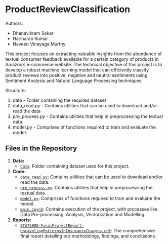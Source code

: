 # ProductReviewClassification

Authors:
* Dhanavikram Sekar
* Hariharan Kumar
* Naveen Vinayaga Murthy


This project focuses on extracting valuable insights from the abundance of textual consumer feedback available for a certain category of products in Amazon’s e-commerce website. The technical objective of this project is to develop a robust machine learning model that can efficiently classify product reviews into positive, negative and neutral sentiments using Sentiment Analysis and Natural Language Processing techniques.


Structure:
1. data - Folder containing the required dataset
2. data_read.py - Contains utilities that can be used to download and/or read the data
3. pre_process.py - Contains utilities that help in preprocessing the textual data.
4. model.py - Comprises of functions required to train and evaluate the model.

## Files in the Repository



1. **Data:**
   - [`data`](https://github.com/dhanavikram/ProductReviewClassification/tree/main/data): Folder containing dataset used for this project.
2. **Code:**
   - [`data_read.py`](https://github.com/dhanavikram/ProductReviewClassification/blob/main/data_read.py): Contains utilities that can be used to download and/or read the data.
   - [`pre_process.py`](https://github.com/dhanavikram/ProductReviewClassification/blob/main/pre_process.py): Contains utilities that help in preprocessing the textual data.
   - [`model.py`](https://github.com/dhanavikram/ProductReviewClassification/blob/main/model.py): Comprises of functions required to train and evaluate the model.
   - [`main.ipynb`](https://github.com/dhanavikram/ProductReviewClassification/blob/main/main.ipynb): Contains execution of the project, with processes like Data Pre-processing, Analysis, Vectorization and Modelling.
3. **Reports:**
   - [`STAT5000-FinalProjectReport-UnravelingPatternsInInsuranceCharges.pdf`](https://github.com/InduVarshini/Unraveling-Patterns-In-Insurance-Charges/blob/main/STAT5000-FinalProjectReport-UnravelingPatternsInInsuranceCharges.pdf): The comprehensive final report detailing our methodology, findings, and conclusions.
